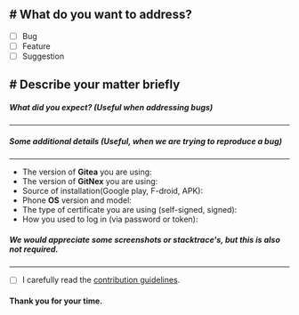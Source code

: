 ## # What do you want to address?
<!-- This step is required; examples are shown below -->

- [ ] Bug
- [ ] Feature
- [ ] Suggestion

## # Describe your matter briefly
<!-- This step is required. -->


##### What did you expect? (Useful when addressing bugs)
---
<!-- This step is optional. -->


##### Some additional details (Useful, when we are trying to reproduce a bug)
---
<!-- This step is optional; an example is shown below -->

* The version of **Gitea** you are using: 
* The version of **GitNex** you are using: 
* Source of installation(Google play, F-droid, APK): 
* Phone **OS** version and model: 
* The type of certificate you are using (self-signed, signed): 
* How you used to log in (via password or token): 

##### We would appreciate some screenshots or stacktrace's, but this is also not required.
---
<!-- Screenshots and stacktrace's can go here. -->

- [ ] I carefully read the [contribution guidelines](https://codeberg.org/GitNex/GitNex/src/branch/master/CONTRIBUTING.md).

#### Thank you for your time.